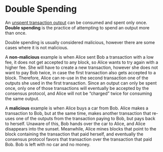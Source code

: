 # Double Spending

An [unspent transaction output](../txo/utxo.md) can be consumed and spent only once. **Double spending** is the practice of attempting to spend an output more than once.

Double spending is usually considered malicious, however there are some cases where it is not malicious.

A **non-malicious** example is when Alice sent Bob a transaction with a low fee, it does not get accepted to any block, so Alice wants to try again with a higher fee. She will have to create a new transaction, however she does not want to pay Bob twice, in case the first transaction also gets accepted to a block. Therefore, Alice can re-use in the second transaction one of the outputs she used in the first transaction. Since an output can only be spent once, only one of those transactions will eventually be accepted by the consensus protocol, and Alice will not be “charged” twice for consuming the same output.

A **malicious** example is when Alice buys a car from Bob. Alice makes a transaction to Bob, but at the same time, makes another transaction that re-uses one of the outputs from the transaction paying to Bob, but pays back to herself. Unaware of this, Bob hands over the car to Alice, and Alice disappears into the sunset. Meanwhile, Alice mines blocks that point to the block containing the transaction that paid herself, and eventually the consensus protocol favors that transaction over the transaction that paid Bob. Bob is left with no car and no money.

